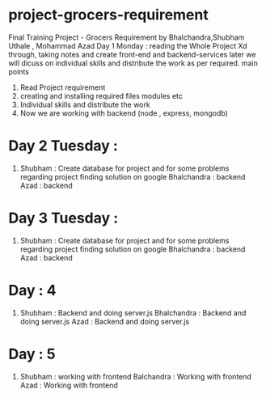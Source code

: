 # project-grocers-requirement
Final Training Project - Grocers Requirement by Bhalchandra,Shubham Uthale , Mohammad Azad 
Day 1 Monday : 
reading the Whole Project Xd through, taking notes and create front-end and backend-services later we will dicuss on individual skills and distribute the work as per required. main points 
1. Read Project requirement 
2. creating and installing required files modules etc 
3. Individual skills and distribute the work 
4. Now we are working with backend (node , express, mongodb) 
# Day 2 Tuesday :
1. Shubham : Create database for project and for some problems regarding project finding solution on google 
Bhalchandra : backend
Azad : backend
# Day 3 Tuesday :
1. Shubham : Create database for project and for some problems regarding project finding solution on google 
Bhalchandra : backend
Azad : backend
# Day : 4
1. Shubham : Backend and doing server.js
Bhalchandra : Backend and doing server.js
Azad : Backend and doing server.js
# Day : 5
1. Shubham : working with frontend
Balchandra : Working with frontend 
Azad : Working with frontend 



